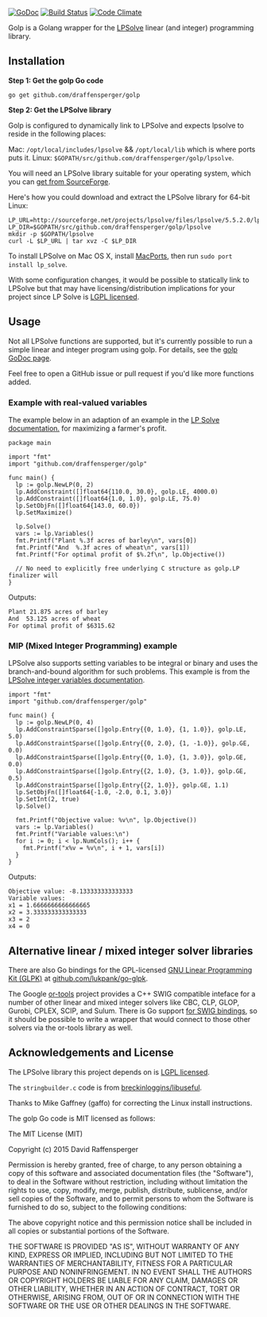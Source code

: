 [![GoDoc](https://godoc.org/github.com/draffensperger/golp?status.svg)](https://godoc.org/github.com/draffensperger/golp) [![Build Status](https://travis-ci.org/draffensperger/golp.svg?branch=master)](https://travis-ci.org/draffensperger/golp) [![Code Climate](https://codeclimate.com/github/draffensperger/golp/badges/gpa.svg)](https://codeclimate.com/github/draffensperger/golp)

Golp is a Golang wrapper for the [LPSolve](http://lpsolve.sourceforge.net/5.5/) linear (and integer) programming library.

## Installation

**Step 1: Get the golp Go code**

```
go get github.com/draffensperger/golp
```

**Step 2: Get the LPSolve library**

Golp is configured to dynamically link to LPSolve and expects lpsolve to reside in the following places:

Mac: `/opt/local/includes/lpsolve` && `/opt/local/lib` which is where ports puts it.
Linux: `$GOPATH/src/github.com/draffensperger/golp/lpsolve`.

You will need an LPSolve library 
suitable for your operating system, which you can 
[get from SourceForge](http://sourceforge.net/projects/lpsolve/files/lpsolve/5.5.2.0/).

Here's how you could download and extract the LPSolve library for 64-bit Linux:

```
LP_URL=http://sourceforge.net/projects/lpsolve/files/lpsolve/5.5.2.0/lp_solve_5.5.2.0_dev_ux64.tar.gz
LP_DIR=$GOPATH/src/github.com/draffensperger/golp/lpsolve
mkdir -p $GOPATH/lpsolve
curl -L $LP_URL | tar xvz -C $LP_DIR
```

To install LPSolve on Mac OS X, install [MacPorts](https://www.macports.org/),
then run `sudo port install lp_solve`.

With some configuration changes, it would be possible to statically link to 
LPSolve but that may have licensing/distribution implications for your project 
since LP Solve is [LGPL licensed](http://lpsolve.sourceforge.net/5.5/LGPL.htm). 

## Usage 

Not all LPSolve functions are supported, but it's currently possible to run a 
simple linear and integer program using golp. For details, see the 
[golp GoDoc page](http://godoc.org/github.com/draffensperger/golp).

Feel free to open a GitHub issue or pull request if you'd like more functions added.

### Example with real-valued variables

The example below in an adaption of an example in the 
[LP Solve documentation.](http://lpsolve.sourceforge.net/5.5/formulate.htm)
for maximizing a farmer's profit.

```
package main

import "fmt"
import "github.com/draffensperger/golp"

func main() {
  lp := golp.NewLP(0, 2)
  lp.AddConstraint([]float64{110.0, 30.0}, golp.LE, 4000.0)
  lp.AddConstraint([]float64{1.0, 1.0}, golp.LE, 75.0)
  lp.SetObjFn([]float64{143.0, 60.0})
  lp.SetMaximize()

  lp.Solve()
  vars := lp.Variables()
  fmt.Printf("Plant %.3f acres of barley\n", vars[0])
  fmt.Printf("And  %.3f acres of wheat\n", vars[1])
  fmt.Printf("For optimal profit of $%.2f\n", lp.Objective())

  // No need to explicitly free underlying C structure as golp.LP finalizer will
}
```

Outputs:
```
Plant 21.875 acres of barley
And  53.125 acres of wheat
For optimal profit of $6315.62
```

### MIP (Mixed Integer Programming) example

LPSolve also supports setting variables to be integral or binary and uses the
branch-and-bound algorithm for such problems. This example is from the
[LPSolve integer variables documentation](http://lpsolve.sourceforge.net/5.5/integer.htm).


```
import "fmt"
import "github.com/draffensperger/golp"

func main() {
  lp := golp.NewLP(0, 4)
  lp.AddConstraintSparse([]golp.Entry{{0, 1.0}, {1, 1.0}}, golp.LE, 5.0)
  lp.AddConstraintSparse([]golp.Entry{{0, 2.0}, {1, -1.0}}, golp.GE, 0.0)
  lp.AddConstraintSparse([]golp.Entry{{0, 1.0}, {1, 3.0}}, golp.GE, 0.0)
  lp.AddConstraintSparse([]golp.Entry{{2, 1.0}, {3, 1.0}}, golp.GE, 0.5)
  lp.AddConstraintSparse([]golp.Entry{{2, 1.0}}, golp.GE, 1.1)
  lp.SetObjFn([]float64{-1.0, -2.0, 0.1, 3.0})
  lp.SetInt(2, true)
  lp.Solve()

  fmt.Printf("Objective value: %v\n", lp.Objective())
  vars := lp.Variables()
  fmt.Printf("Variable values:\n")
  for i := 0; i < lp.NumCols(); i++ {
    fmt.Printf("x%v = %v\n", i + 1, vars[i])
  }
}
```

Outputs:
```
Objective value: -8.133333333333333
Variable values:
x1 = 1.6666666666666665
x2 = 3.333333333333333
x3 = 2
x4 = 0
```

## Alternative linear / mixed integer solver libraries

There are also Go bindings for the GPL-licensed
[GNU Linear Programming Kit (GLPK)](http://www.gnu.org/software/glpk/) at
[github.com/lukpank/go-glpk](https://github.com/lukpank/go-glpk).

The Google [or-tools](https://github.com/google/or-tools) project provides a C++
SWIG compatible inteface for a number of other linear and mixed integer solvers
like CBC, CLP, GLOP, Gurobi, CPLEX, SCIP, and Sulum. 
There is Go support [for SWIG bindings](http://www.swig.org/Doc2.0/Go.html), so
it should be possible to write a wrapper that would connect to those other
solvers via the or-tools library as well.

## Acknowledgements and License

The LPSolve library this project depends on is
[LGPL licensed](http://lpsolve.sourceforge.net/5.5/LGPL.htm). 

The `stringbuilder.c` code is from [breckinloggins/libuseful](https://github.com/breckinloggins/libuseful).

Thanks to Mike Gaffney (gaffo) for correcting the Linux install instructions.

The golp Go code is MIT licensed as follows:

The MIT License (MIT)

Copyright (c) 2015 David Raffensperger

Permission is hereby granted, free of charge, to any person obtaining a copy
of this software and associated documentation files (the "Software"), to deal
in the Software without restriction, including without limitation the rights
to use, copy, modify, merge, publish, distribute, sublicense, and/or sell
copies of the Software, and to permit persons to whom the Software is
furnished to do so, subject to the following conditions:

The above copyright notice and this permission notice shall be included in
all copies or substantial portions of the Software.

THE SOFTWARE IS PROVIDED "AS IS", WITHOUT WARRANTY OF ANY KIND, EXPRESS OR
IMPLIED, INCLUDING BUT NOT LIMITED TO THE WARRANTIES OF MERCHANTABILITY,
FITNESS FOR A PARTICULAR PURPOSE AND NONINFRINGEMENT. IN NO EVENT SHALL THE
AUTHORS OR COPYRIGHT HOLDERS BE LIABLE FOR ANY CLAIM, DAMAGES OR OTHER
LIABILITY, WHETHER IN AN ACTION OF CONTRACT, TORT OR OTHERWISE, ARISING FROM,
OUT OF OR IN CONNECTION WITH THE SOFTWARE OR THE USE OR OTHER DEALINGS IN
THE SOFTWARE.

